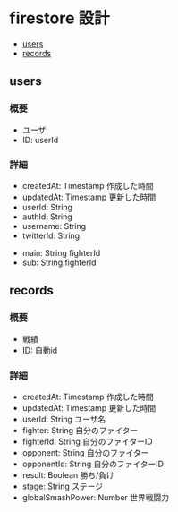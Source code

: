 # firestore 設計

- [users](#users)
- [records](#records)

## users

### 概要

- ユーザ
- ID: userId

### 詳細

- createdAt: Timestamp 作成した時間
- updatedAt: Timestamp 更新した時間
- userId: String
- authId: String
- username: String
- twitterId: String
<!-- - friendCode: String -->
- main: String fighterId
- sub: String fighterId
<!-- - winningPercentage: Object
  - wins: Number
  - loses: Number -->
<!-- - selfIntroduction: String -->
<!-- - isPrivateAccount: Boolean -->
<!-- - smashmateRating: Number -->
<!-- - voicechats: Array [discord, line, nintendo online, skype] -->

## records

### 概要

- 戦績
- ID: 自動id

### 詳細

- createdAt: Timestamp 作成した時間
- updatedAt: Timestamp 更新した時間
- userId: String ユーザ名
- fighter: String 自分のファイター
- fighterId: String 自分のファイターID
- opponent: String 自分のファイター
- opponentId: String 自分のファイターID
- result: Boolean 勝ち/負け
- stage: String ステージ
- globalSmashPower: Number 世界戦闘力

